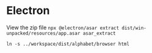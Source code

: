 # Electron

View the zip file
```npx @electron/asar extract dist/win-unpacked/resources/app.asar asar_extract```

```ln -s ../workspace/dist/alphabet/browser html```
